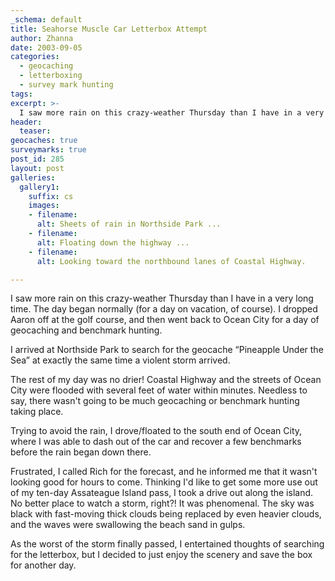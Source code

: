 ```yaml
---
_schema: default
title: Seahorse Muscle Car Letterbox Attempt
author: Zhanna
date: 2003-09-05
categories:
  - geocaching
  - letterboxing
  - survey mark hunting
tags:
excerpt: >- 
  I saw more rain on this crazy-weather Thursday than I have in a very long time. I still decided to try for a geocache, letterbox, and a few benchmarks.
header:
  teaser:
geocaches: true
surveymarks: true
post_id: 285
layout: post  
galleries:
  gallery1:
    suffix: cs
    images:
    - filename: 
      alt: Sheets of rain in Northside Park ...
    - filename: 
      alt: Floating down the highway ...
    - filename: 
      alt: Looking toward the northbound lanes of Coastal Highway.           

---
```


<!-- TODO: Add photos, figure out dates! This sounds like 9/4 but survey marks were logged on 9/5. Will need to chceck photos. -->

I saw more rain on this crazy-weather Thursday than I have in a very long time. The day began normally (for a day on vacation, of course). I dropped Aaron off at the golf course, and then went back to Ocean City for a day of geocaching and benchmark hunting. 

I arrived at Northside Park to search for the geocache “Pineapple Under the Sea” at exactly the same time a violent storm arrived. 

The rest of my day was no drier! Coastal Highway and the streets of Ocean City were flooded with several feet of water within minutes. Needless to say, there wasn't going to be much geocaching or benchmark hunting taking place. 

Trying to avoid the rain, I drove/floated to the south end of Ocean City, where I was able to dash out of the car and recover a few benchmarks before the rain began down there. 

Frustrated, I called Rich for the forecast, and he informed me that it wasn't looking good for hours to come. Thinking I'd like to get some more use out of my ten-day Assateague Island pass, I took a drive out along the island. No better place to watch a storm, right?! It was phenomenal. The sky was black with fast-moving thick clouds being replaced by even heavier clouds, and the waves were swallowing the beach sand in gulps. 

As the worst of the storm finally passed, I entertained thoughts of searching for the letterbox, but I decided to just enjoy the scenery and save the box for another day.
